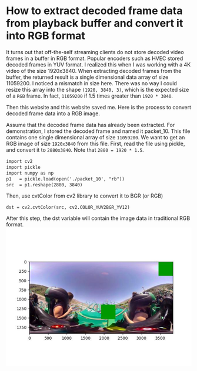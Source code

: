 # How to extract decoded frame data from playback buffer and convert it into RGB format

It turns out that off-the-self streaming clients do not store decoded video frames in a buffer in RGB format. Popular encoders such as HVEC stored decoded frames in YUV format. I realized this when I was working with a 4K video of the size 1920x3840. When extracting decoded frames from the buffer, the returned result is a single dimensional data array of size 11059200. I noticed a mismatch in size here. There was no way I could resize this array into the shape `(1920, 3840, 3)`, which is the expected size of a `RGB` frame. In fact, `11059200` if 1.5 times greater than `1920 * 3840`.


Then this website and this website saved me. Here is the process to convert decoded frame data into a RGB image.


Assume that the decoded frame data has already been extracted. For demonstration, I stored the decoded frame and named it packet_10. This file contains one single dimensional array of size `11059200`. We want to get an RGB image of size `1920x3840` from this file.
First, read the file using pickle, and convert it to `2880x3840`. Note that `2880 = 1920 * 1.5`.
```
import cv2
import pickle
import numpy as np
p1   = pickle.load(open('./packet_10', "rb"))
src  = p1.reshape(2880, 3840)
```

Then, use cvtColor from cv2 library to convert it to BGR (or RGB)
```
dst = cv2.cvtColor(src, cv2.COLOR_YUV2BGR_YV12)
```
 
After this step, the dst variable will contain the image data in traditional RGB format.
![Framedata](https://github.com/phananh1010/extract-frame-from-buffer/blob/master/img.jpg)
